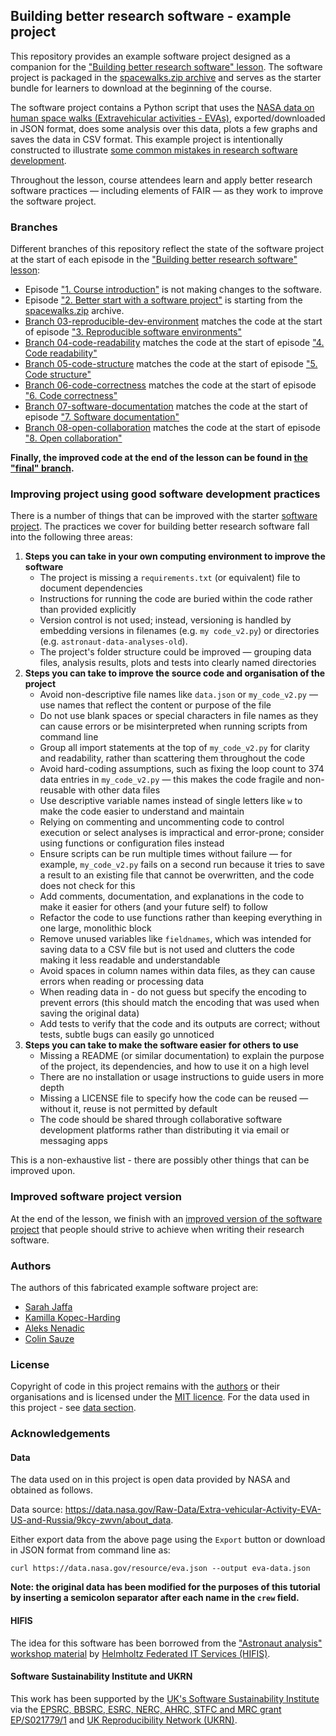 ## Building better research software - example project

This repository provides an example software project designed as a companion for the ["Building better research software" lesson](https://github.com/carpentries-incubator/better-research-software).
The software project is packaged in the [spacewalks.zip archive](./spacewalks.zip) and serves as the starter bundle for learners to download at the beginning of the course. 

The software project contains a Python script that uses the [NASA data on human space walks (Extravehicular activities - EVAs)](https://data.nasa.gov/Raw-Data/Extra-vehicular-Activity-EVA-US-and-Russia/9kcy-zwvn/data_preview), 
exported/downloaded in JSON format, does some analysis over this data, plots a few graphs and saves the data in CSV format. 
This example project is intentionally constructed to illustrate [some common mistakes in research software development](#improving-project-using-good-software-development-practices).

Throughout the lesson, course attendees learn and apply better research software practices — including elements of FAIR — 
as they work to improve the software project.

### Branches

Different branches of this repository reflect the state of the software project at the start of each episode in the ["Building better research software" lesson](https://github.com/carpentries-incubator/better-research-software):

- Episode ["1. Course introduction"](https://carpentries-incubator.github.io/fair-research-software/01-introduction.html) is not making changes to the software.
- Episode ["2. Better start with a software project"](https://carpentries-incubator.github.io/fair-research-software/02-better-start-version-control.html) is starting from the [spacewalks.zip](./spacewalks.zip) archive.
- [Branch 03-reproducible-dev-environment](https://github.com/carpentries-incubator/bbrs-software-project/tree/03-reproducible-dev-environment) matches the code at the start of episode ["3. Reproducible software environments"](https://carpentries-incubator.github.io/fair-research-software/03-reproducible-dev-environment.html)
- [Branch 04-code-readability](https://github.com/carpentries-incubator/bbrs-software-project/tree/04-code-readability) matches the code at the start of episode ["4. Code readability"](https://carpentries-incubator.github.io/fair-research-software/04-code-readability.html)
- [Branch 05-code-structure](https://github.com/carpentries-incubator/bbrs-software-project/tree/05-code-structure) matches the code at the start of episode ["5. Code structure"](https://carpentries-incubator.github.io/fair-research-software/05-code-structure.html)
- [Branch 06-code-correctness](https://github.com/carpentries-incubator/bbrs-software-project/tree/06-code-correctness) matches the code at the start of episode ["6. Code correctness"](https://carpentries-incubator.github.io/fair-research-software/06-code-correctness.html)
- [Branch 07-software-documentation](https://github.com/carpentries-incubator/bbrs-software-project/tree/07-software-documentation) matches the code at the start of episode ["7. Software documentation"](https://carpentries-incubator.github.io/fair-research-software/07-software-documentation)
- [Branch 08-open-collaboration](https://github.com/carpentries-incubator/bbrs-software-project/tree/08-open-collaboration) matches the code at the start of episode ["8. Open collaboration"](https://carpentries-incubator.github.io/fair-research-software/08-open-collaboration.html)

**Finally, the improved code at the end of the lesson can be found in [the "final" branch](https://github.com/carpentries-incubator/bbrs-software-project/tree/main/tree/final).**

### Improving project using good software development practices

There is a number of things that can be improved with the starter [software project](./spacewalks.zip). 
The practices we cover for building better research software fall into the following three areas:

1. **Steps you can take in your own computing environment to improve the software**
    - The project is missing a `requirements.txt` (or equivalent) file to document dependencies
    - Instructions for running the code are buried within the code rather than provided explicitly
    - Version control is not used; instead, versioning is handled by embedding versions in filenames (e.g. `my code_v2.py`) or directories (e.g. `astronaut-data-analyses-old`).
    - The project's folder structure could be improved — grouping data files, analysis results, plots and tests into clearly named directories
2. **Steps you can take to improve the source code and organisation of the project**
    - Avoid non-descriptive file names like `data.json` or `my_code_v2.py` — use names that reflect the content or purpose of the file
    - Do not use blank spaces or special characters in file names as they can cause errors or be misinterpreted when running scripts from command line
    - Group all import statements at the top of `my_code_v2.py` for clarity and readability, rather than scattering them throughout the code
    - Avoid hard-coding assumptions, such as fixing the loop count to 374 data entries in `my_code_v2.py` — this makes the code fragile and non-reusable with other data files
    - Use descriptive variable names instead of single letters like `w` to make the code easier to understand and maintain
    - Relying on commenting and uncommenting code to control execution or select analyses is impractical and error-prone; consider using functions or configuration files instead
    - Ensure scripts can be run multiple times without failure — for example, `my_code_v2.py` fails on a second run because it tries to save a result to an existing file that cannot be overwritten, and the code does not check for this
    - Add comments, documentation, and explanations in the code to make it easier for others (and your future self) to follow
    - Refactor the code to use functions rather than keeping everything in one large, monolithic block
    - Remove unused variables like `fieldnames`, which was intended for saving data to a CSV file but is not used and clutters the code making it less readable and understandable
    - Avoid spaces in column names within data files, as they can cause errors when reading or processing data
    - When reading data in - do not guess but specify the encoding to prevent errors (this should match the encoding that was used when saving the original data) 
    - Add tests to verify that the code and its outputs are correct; without tests, subtle bugs can easily go unnoticed
3. **Steps you can take to make the software easier for others to use**
    - Missing a README (or similar documentation) to explain the purpose of the project, its dependencies, and how to use it on a high level
    - There are no installation or usage instructions to guide users in more depth
    - Missing a LICENSE file to specify how the code can be reused — without it, reuse is not permitted by default
    - The code should be shared through collaborative software development platforms rather than distributing it via email or messaging apps

This is a non-exhaustive list - there are possibly other things that can be improved upon. 

### Improved software project version

At the end of the lesson, we finish with an [improved version of the software project](https://github.com/carpentries-incubator/bbrs-software-project/tree/final) that people should strive to achieve 
when writing their research software.

### Authors

The authors of this fabricated example software project are:

- [Sarah Jaffa](https://github.com/SJaffa)
- [Kamilla Kopec-Harding](https://github.com/kkh451)
- [Aleks Nenadic](https://github.com/anenadic/)
- [Colin Sauze](https://github.com/colinsauze)

### License

Copyright of code in this project remains with the [authors](#authors) or their organisations and is licensed under the [MIT licence](LICENSE). 
For the data used in this project - see [data section](#data).

### Acknowledgements

#### Data

The data used on in this project is open data provided by NASA and obtained as follows.

Data source: https://data.nasa.gov/Raw-Data/Extra-vehicular-Activity-EVA-US-and-Russia/9kcy-zwvn/about_data.

Either export data from the above page using the `Export` button or download in JSON format from command line as: 

`curl https://data.nasa.gov/resource/eva.json --output eva-data.json`

**Note: the original data has been modified for the purposes of this tutorial by inserting a semicolon separator after each name in the `crew` field.**

#### HIFIS 

The idea for this software has been borrowed from the ["Astronaut analysis" workshop material](https://gitlab.com/hifis/hifis-workshops/make-your-code-ready-for-publication/astronaut-analysis) 
by [Helmholtz Federated IT Services (HIFIS)](https://gitlab.com/hifis).

#### Software Sustainability Institute and UKRN

This work has been supported by the [UK's Software Sustainability Institute](https://software.ac.uk) via the [EPSRC, BBSRC, ESRC, NERC, AHRC, STFC and MRC grant EP/S021779/1](https://gow.epsrc.ukri.org/NGBOViewGrant.aspx?GrantRef=EP/S021779/1)
and [UK Reproducibility Network (UKRN)](https://www.ukrn.org/).
